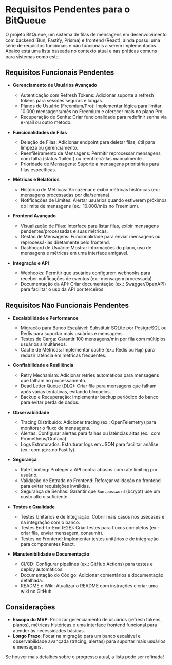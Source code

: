 # Requisitos Pendentes para o BitQueue

O projeto BitQueue, um sistema de filas de mensagens em desenvolvimento com backend (Bun, Fastify, Prisma) e frontend (React), ainda possui uma série de requisitos funcionais e não funcionais a serem implementados. Abaixo está uma lista baseada no contexto atual e nas práticas comuns para sistemas como este.

## Requisitos Funcionais Pendentes

- **Gerenciamento de Usuários Avançado**
  - Autenticação com Refresh Tokens: Adicionar suporte a refresh tokens para sessões seguras e longas.
  - Planos de Usuário (Freemium/Pro): Implementar lógica para limitar 10.000 mensagens/mês no Freemium e oferecer mais no plano Pro.
  - Recuperação de Senha: Criar funcionalidade para redefinir senha via e-mail ou outro método.

- **Funcionalidades de Filas**
  - Deleção de Filas: Adicionar endpoint para deletar filas, útil para limpeza ou gerenciamento.
  - Reenfileiramento de Mensagens: Permitir reprocessar mensagens com falha (status 'failed') ou reenfileirá-las manualmente.
  - Prioridade de Mensagens: Suporte a mensagens prioritárias para filas específicas.

- **Métricas e Relatórios**
  - Histórico de Métricas: Armazenar e exibir métricas históricas (ex.: mensagens processadas por dia/semana).
  - Notificações de Limites: Alertar usuários quando estiverem próximos do limite de mensagens (ex.: 10.000/mês no Freemium).

- **Frontend Avançado**
  - Visualização de Filas: Interface para listar filas, exibir mensagens pendentes/processadas e suas métricas.
  - Gestão de Mensagens: Funcionalidade para enviar mensagens ou reprocessá-las diretamente pelo frontend.
  - Dashboard de Usuário: Mostrar informações do plano, uso de mensagens e métricas em uma interface amigável.

- **Integração e API**
  - Webhooks: Permitir que usuários configurem webhooks para receber notificações de eventos (ex.: mensagem processada).
  - Documentação da API: Criar documentação (ex.: Swagger/OpenAPI) para facilitar o uso da API por terceiros.

## Requisitos Não Funcionais Pendentes

- **Escalabilidade e Performance**
  - Migração para Banco Escalável: Substituir SQLite por PostgreSQL ou Redis para suportar mais usuários e mensagens.
  - Testes de Carga: Garantir 100 mensagens/min por fila com múltiplos usuários simultâneos.
  - Cache de Métricas: Implementar cache (ex.: Redis ou `Map`) para reduzir latência em métricas frequentes.

- **Confiabilidade e Resiliência**
  - Retry Mechanism: Adicionar retries automáticos para mensagens que falham no processamento.
  - Dead Letter Queue (DLQ): Criar fila para mensagens que falham após várias tentativas, evitando bloqueios.
  - Backup e Recuperação: Implementar backup periódico do banco para evitar perda de dados.

- **Observabilidade**
  - Tracing Distribuído: Adicionar tracing (ex.: OpenTelemetry) para monitorar o fluxo de mensagens.
  - Alertas: Configurar alertas para falhas ou latências altas (ex.: com Prometheus/Grafana).
  - Logs Estruturados: Estruturar logs em JSON para facilitar análise (ex.: com `pino` no Fastify).

- **Segurança**
  - Rate Limiting: Proteger a API contra abusos com rate limiting por usuário.
  - Validação de Entrada no Frontend: Reforçar validação no frontend para evitar requisições inválidas.
  - Segurança de Senhas: Garantir que `Bun.password` (bcrypt) use um custo alto o suficiente.

- **Testes e Qualidade**
  - Testes Unitários e de Integração: Cobrir mais casos nos usecases e na integração com o banco.
  - Testes End-to-End (E2E): Criar testes para fluxos completos (ex.: criar fila, enviar mensagem, consumir).
  - Testes no Frontend: Implementar testes unitários e de integração para componentes React.

- **Manutenibilidade e Documentação**
  - CI/CD: Configurar pipelines (ex.: GitHub Actions) para testes e deploy automáticos.
  - Documentação do Código: Adicionar comentários e documentação detalhada.
  - README e Wiki: Atualizar o README com instruções e criar uma wiki no GitHub.

## Considerações

- **Escopo do MVP**: Priorizar gerenciamento de usuários (refresh tokens, planos), métricas históricas e uma interface frontend funcional para atender às necessidades básicas.
- **Longo Prazo**: Focar na migração para um banco escalável e observabilidade avançada (tracing, alertas) para suportar mais usuários e mensagens.

Se houver mais detalhes sobre o progresso atual, a lista pode ser refinada!
